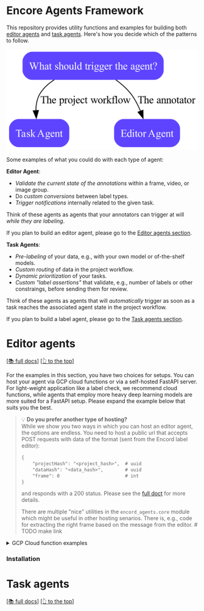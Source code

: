 # Encore Agents Framework

This repository provides utility functions and examples for building both [editor agents][editor_agents] and [task agents][task_agents].
Here's how you decide which of the patterns to follow.

![Decision tree for which agent to use](graphics/decision_tree.png)

Some examples of what you could do with each type of agent:

**Editor Agent**:

- _Validate the current state of the annotations_ within a frame, video, or image group.
- Do _custom conversions_ between label types.
- _Trigger notifications_ internally related to the given task.

Think of these agents as agents that your annotators can trigger at will _while they are labeling_.

If you plan to build an editor agent, please go to the [Editor agents section](#editor-agents).

**Task Agents**:

- _Pre-labeling_ of your data, e.g., with your own model or of-the-shelf models.
- _Custom routing_ of data in the project workflow.
- _Dynamic prioritization_ of your tasks.
- _Custom "label assertions"_ that validate, e.g., number of labels or other constraings, before sending them for review.

Think of these agents as agents that will _automatically_ trigger as soon as a task reaches the associated agent state in the project workflow.

If you plan to build a label agent, please go to the [Task agents section](#task-agents).

# Editor agents

[[📚 full docs][editor_agents]] [[👆 to the top][to_top]]

For the examples in this section, you have two choices for setups.
You can host your agent via GCP cloud functions or via a self-hosted FastAPI server.
For light-weight application like a label check, we recommend cloud functions, while agents that employ more heavy deep learning models are more suited for a FastAPI setup.
Please expand the example below that suits you the best.

> 💡 **Do you prefer another type of hosting?**  
> While we show you two ways in which you can host an editor agent, the options are endless.
> You need to host a public url that accepts POST requests with data of the format (sent from the Encord label editor):
>
> ```
> {
>     "projectHash": "<project_hash>",  # uuid
>     "dataHash": "<data_hash>",        # uuid
>     "frame": 0                        # int
> }
> ```
>
> and responds with a 200 status.
> Please see the [full doct][editor_agents] for more details.
>
> There are multiple "nice" utilities in the `encord_agents.core` module which might be useful in other hosting senarios.
> There is, e.g., code for extracting the right frame based on the message from the editor. # TODO make link

<details>
<summary>GCP Cloud function examples</summary>

### Installation

To use the repo, make sure that you have [Poetry][poetry] installed.
Then, run the following commands.

```shell
git clone git@github.com:encord-team/encord_agents.git
cd encord_agents
poetry install --with gcp-functions
```

Afterwards, every time you want to develope or publish your code, you need to source the poetry environment.
That can be done in a couple of ways:

```shell
poetry run <your command>  # for one command only
poetry shell               # for the shell
source $(poetry env info --path)/bin/activate  # just the python `venv` (Unix only)
```

### Add a bounding box

This example shows how to add a bounding box to the given frame that an annotator is triggering the agent from.

```python
from encord.objects.coordinates import BoundingBoxCoordinates
from encord.objects.ontology_labels_impl import LabelRowV2

from encord_agents.gcp_functions import FrameData, editor_agent


@editor_agent()
def my_editor_agent(frame_data: FrameData, label_row: LabelRowV2) -> None:
    ins = label_row.ontology_structure.objects[0].create_instance()
    ins.set_for_frames(
        frames=frame_data.frame,
        coordinates=BoundingBoxCoordinates(
            top_left_x=0.2, top_left_y=0.2, width=0.6, height=0.6
        ),
    )
    label_row.add_object_instance(ins)
    label_row.save()
```

In the code, we:

1. We mark our function with the `@editor_agent` decorator. That will provide us with two arguments to the function.

   1. A [`FrameData`](TODO) instance which tells which `project_hash`, `data_hash`, and `frame` the agent was triggered from.
   2. A [`LabelRowV2`][label_row_v2] instance already instantiated with the current label state.

2. Create an object instance (assuming that the first object in the ontology is a bounding box object) and call `set_for_frames` with bounding box coordinates and a given frame.
3. Add the new instance to the `label_row`.
4. Save the label row.

> **Quickly replicate the example:**  
> Follow these commands from a shell with the poetry enviroinment activated.

```
encord-gcp-agents build test-project --src-file /path/to/encord_gents/examples/gcp_functions/add_bounding_box.py
cd test-project
encord-gcp-agents run add_bunding_box
```

from another shell, run `encord-gcp-agents test <editor_url>` where `<editor_url>` is the url you see in the browser when you are running editing an image/frame of a video.

### Testing

### Other examples

#### Call GPT-4o to varify classifications

#### Label verification

### Deployment

-- TODO ask Ali for a bit of help

</details>

### Installation

# Task agents

[[📚 full docs][task_agents]] [[👆 to the top][to_top]]

[editor_agents]: https://docs.encord.com/platform-documentation/Annotate/automated-labeling/annotate-editor-agents
[task_agents]: https://docs.encord.com/platform-documentation/Annotate/automated-labeling/annotate-task-agents
[to_top]: #encord-agents-framework
[poetry]: https://python-poetry.org/
[label_row_v2]: https://docs.encord.com/sdk-documentation/sdk-references/LabelRowV2
